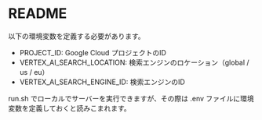 # README
以下の環境変数を定義する必要があります。

- PROJECT_ID: Google Cloud プロジェクトのID
- VERTEX_AI_SEARCH_LOCATION: 検索エンジンのロケーション（global / us / eu）
- VERTEX_AI_SEARCH_ENGINE_ID: 検索エンジンのID

run.sh でローカルでサーバーを実行できますが、その際は .env ファイルに環境変数を定義しておくと読みこまれます。
